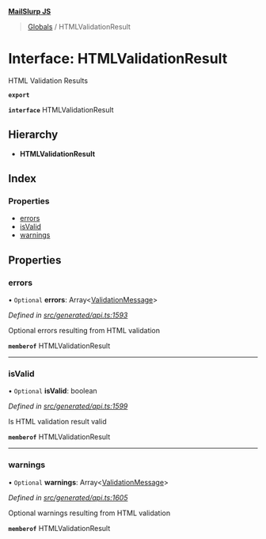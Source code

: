 **[MailSlurp JS](../README.md)**

> [Globals](../README.md) / HTMLValidationResult

# Interface: HTMLValidationResult

HTML Validation Results

**`export`** 

**`interface`** HTMLValidationResult

## Hierarchy

* **HTMLValidationResult**

## Index

### Properties

* [errors](htmlvalidationresult.md#errors)
* [isValid](htmlvalidationresult.md#isvalid)
* [warnings](htmlvalidationresult.md#warnings)

## Properties

### errors

• `Optional` **errors**: Array\<[ValidationMessage](validationmessage.md)>

*Defined in [src/generated/api.ts:1593](https://github.com/mailslurp/mailslurp-client/blob/cdc62f8/src/generated/api.ts#L1593)*

Optional errors resulting from HTML validation

**`memberof`** HTMLValidationResult

___

### isValid

• `Optional` **isValid**: boolean

*Defined in [src/generated/api.ts:1599](https://github.com/mailslurp/mailslurp-client/blob/cdc62f8/src/generated/api.ts#L1599)*

Is HTML validation result valid

**`memberof`** HTMLValidationResult

___

### warnings

• `Optional` **warnings**: Array\<[ValidationMessage](validationmessage.md)>

*Defined in [src/generated/api.ts:1605](https://github.com/mailslurp/mailslurp-client/blob/cdc62f8/src/generated/api.ts#L1605)*

Optional warnings resulting from HTML validation

**`memberof`** HTMLValidationResult
